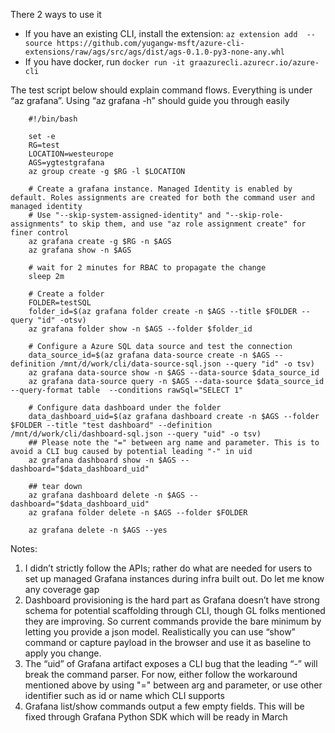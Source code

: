 There 2 ways to use it

- If you have an existing CLI, install the extension: `az extension add  --source https://github.com/yugangw-msft/azure-cli-extensions/raw/ags/src/ags/dist/ags-0.1.0-py3-none-any.whl`
- If you have docker, run `docker run -it graazurecli.azurecr.io/azure-cli`
 


The test script below should explain command flows. Everything is under “az grafana”. Using “az grafana -h” should guide you through easily

```baah
    #!/bin/bash

    set -e
    RG=test
    LOCATION=westeurope
    AGS=ygtestgrafana
    az group create -g $RG -l $LOCATION

    # Create a grafana instance. Managed Identity is enabled by default. Roles assignments are created for both the command user and managed identity
    # Use "--skip-system-assigned-identity" and "--skip-role-assignments" to skip them, and use "az role assignment create" for finer control
    az grafana create -g $RG -n $AGS
    az grafana show -n $AGS

    # wait for 2 minutes for RBAC to propagate the change
    sleep 2m

    # Create a folder
    FOLDER=testSQL
    folder_id=$(az grafana folder create -n $AGS --title $FOLDER --query "id" -otsv)
    az grafana folder show -n $AGS --folder $folder_id

    # Configure a Azure SQL data source and test the connection
    data_source_id=$(az grafana data-source create -n $AGS --definition /mnt/d/work/cli/data-source-sql.json --query "id" -o tsv)
    az grafana data-source show -n $AGS --data-source $data_source_id
    az grafana data-source query -n $AGS --data-source $data_source_id --query-format table  --conditions rawSql="SELECT 1"

    # Configure data dashboard under the folder
    data_dashboard_uid=$(az grafana dashboard create -n $AGS --folder $FOLDER --title "test dashboard" --definition /mnt/d/work/cli/dashboard-sql.json --query "uid" -o tsv)
    ## Please note the "=" between arg name and parameter. This is to avoid a CLI bug caused by potential leading "-" in uid
    az grafana dashboard show -n $AGS --dashboard="$data_dashboard_uid"

    ## tear down
    az grafana dashboard delete -n $AGS --dashboard="$data_dashboard_uid"
    az grafana folder delete -n $AGS --folder $FOLDER

    az grafana delete -n $AGS --yes
```

Notes:
1.	I didn’t strictly follow the APIs; rather do what are needed for users to set up managed Grafana instances during infra built out. Do let me know any coverage gap
2.	Dashboard provisioning is the hard part as Grafana doesn’t have strong schema for potential scaffolding through CLI, though GL folks mentioned they are improving. So current commands provide the bare minimum by letting you provide a json model. Realistically you can use “show” command or capture payload in the browser and use it as baseline to apply you change. 
3.	The “uid” of Grafana artifact exposes a CLI bug that the leading “-” will break the command parser. For now, either follow the workaround mentioned above by using "=" between arg and parameter, or use other identifier such as id or name which CLI supports
4.	Grafana list/show commands output a few empty fields. This will be fixed through Grafana Python SDK which will be ready in March

